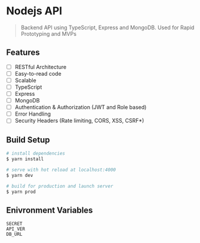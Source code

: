 # Nodejs API

> Backend API using TypeScript, Express and MongoDB. Used for Rapid Prototyping and MVPs

## Features

- [ ] RESTful Architecture
- [ ] Easy-to-read code
- [ ] Scalable
- [ ] TypeScript
- [ ] Express
- [ ] MongoDB
- [ ] Authentication & Authorization (JWT and Role based)
- [ ] Error Handling
- [ ] Security Headers (Rate limiting, CORS, XSS, CSRF\*)

## Build Setup

```bash
# install dependencies
$ yarn install

# serve with hot reload at localhost:4000
$ yarn dev

# build for production and launch server
$ yarn prod
```

## Enivronment Variables

```env
SECRET
API_VER
DB_URL
```
